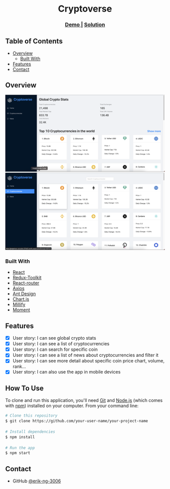 <!-- Please update value in the {}  -->

<h1 align="center">Cryptoverse</h1>

<div align="center">
  <h3>
    <a href="https://gregarious-zuccutto-071b02.netlify.app/">
      Demo
    </a>
    <span> | </span>
    <a href="https://github.com/erik-ng-3006/crypto-app">
      Solution
    </a>
  </h3>
</div>

<!-- TABLE OF CONTENTS -->

## Table of Contents

-   [Overview](#overview)
    -   [Built With](#built-with)
-   [Features](#features)
-   [Contact](#contact)

<!-- OVERVIEW -->

## Overview

![screenshot](https://github.com/erik-ng-3006/crypto-app/blob/main/public/screenshots/screenshot-1.png)
![screenshot](https://github.com/erik-ng-3006/crypto-app/blob/main/public/screenshots/sreenshot-2.png)

### Built With

<!-- This section should list any major frameworks that you built your project using. Here are a few examples.-->

-   [React](https://reactjs.org/)
-   [Redux-Toolkit](https://redux-toolkit.js.org/)
-   [React-router](https://reactrouter.com/)
-   [Axios](https://axios-http.com/)
-   [Ant Design](https://ant.design/)
-   [Chart.js](https://www.chartjs.org/)
-   [Millify](https://github.com/izolate/millify#readme)
-   [Moment](https://momentjs.com/)

## Features

-   [x] User story: I can see global crypto stats
-   [x] User story: I can see a list of cryptocurrencies
-   [x] User story: I can search for specific coin
-   [x] User story: I can see a list of news about cryptocurrencies and filter it
-   [x] User story: I can see more detail about specific coin price chart, volume, rank...
-   [x] User story: I can also use the app in mobile devices

## How To Use

<!-- Example: -->

To clone and run this application, you'll need [Git](https://git-scm.com) and [Node.js](https://nodejs.org/en/download/) (which comes with [npm](http://npmjs.com)) installed on your computer. From your command line:

```bash
# Clone this repository
$ git clone https://github.com/your-user-name/your-project-name

# Install dependencies
$ npm install

# Run the app
$ npm start
```

## Contact

-   GitHub [@erik-ng-3006](https://github.com/erik-ng-3006)
